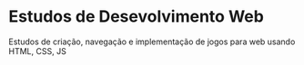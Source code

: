# Estudos de Desevolvimento Web
 Estudos de criação, navegação e implementação de jogos para web usando HTML, CSS, JS

